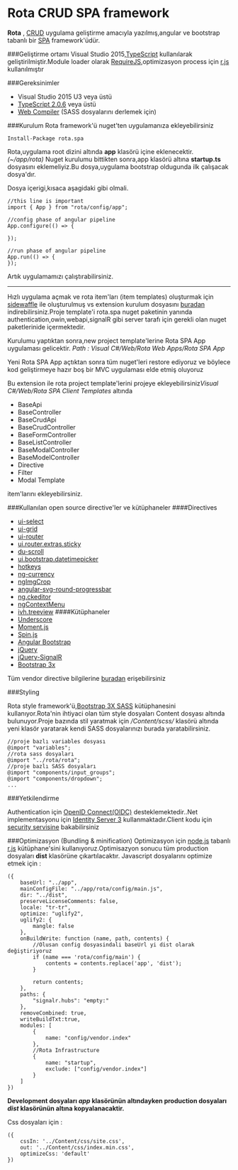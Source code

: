 Rota CRUD SPA framework
=======
**Rota** , [CRUD](https://en.wikipedia.org/wiki/Create,_read,_update_and_delete) uygulama geliştirme amacıyla yazılmış,angular ve bootstrap tabanlı bir [SPA](https://en.wikipedia.org/wiki/Single-page_application) framework'üdür. 

###Geliştirme ortamı 
Visual Studio 2015,[TypeScript](http://www.typescriptlang.org/) kullanılarak geliştirilmiştir.Module loader olarak [RequireJS](requirejs.org),optimizasyon process için [r.js](http://requirejs.org/docs/optimization.html) kullanılmıştır

###Gereksinimler

 - Visual Studio 2015 U3 veya üstü
 - [TypeScript 2.0.6](http://download.microsoft.com/download/6/D/8/6D8381B0-03C1-4BD2-AE65-30FF0A4C62DA/TS2.0.6-TS-release20-nightly-20161015.1/TypeScript_Dev14Full.exe) veya üstü
 - [Web Compiler](https://marketplace.visualstudio.com/items?itemName=MadsKristensen.WebCompiler) (SASS dosyalarını derlemek için)

###Kurulum
Rota framework'ü nuget'ten uygulamanıza ekleyebilirsiniz

    Install-Package rota.spa

Rota,uygulama root dizini altında **app** klasörü içine eklenecektir. *(~/app/rota)*
Nuget kurulumu bittikten sonra,app klasörü altına **startup.ts** dosyasını eklemeliyiz.Bu dosya,uygulama bootstrap oldugunda ilk çalışacak dosya'dır.

Dosya içerigi,kısaca aşagidaki gibi olmali.

    //this line is important
    import { App } from "rota/config/app";
    
    //config phase of angular pipeline
    App.configure(() => {
    
    });
    
    //run phase of angular pipeline
    App.run(() => {
    });

Artık uygulamamızı çalıştırabilirsiniz.


----------


Hızlı uygulama açmak ve rota item'ları (item templates) oluşturmak için [sidewaffle](http://sidewaffle.com/) ile oluşturulmuş vs extension kurulum dosyasını [buradan](https://github.com/BimarBilgiIslem/rota-spa/blob/master/rota-tmpl.vsix) indirebilirsiniz.Proje template'i rota.spa nuget paketinin yanında authentication,owin,webapi,signalR gibi server tarafı için gerekli olan nuget paketlerinide içermektedir.

Kurulumu yaptıktan sonra,new project template'lerine Rota SPA App uygulaması gelicektir. 
*Path : Visual C#/Web/Rota Web Apps/Rota SPA App*

Yeni Rota SPA App açtıktan sonra tüm nuget'leri restore ediyoruz ve böylece kod geliştirmeye hazır boş bir MVC uygulaması elde etmiş oluyoruz

Bu extension ile rota project template'lerini projeye ekleyebilirsiniz*Visual C#/Web/Rota SPA Client Templates* altında 

 - BaseApi
 - BaseController
 - BaseCrudApi
 - BaseCrudController
 - BaseFormController
 - BaseListController
 - BaseModalController
 - BaseModelController
 - Directive
 - Filter
 - Modal Template

item'larını ekleyebilirsiniz.

###Kullanılan open source directive'ler ve kütüphaneler
####Directives
 - [ui-select](https://github.com/angular-ui/ui-select)
 - [ui-grid](https://github.com/angular-ui/ui-grid)
 - [ui-router](https://ui-router.github.io/)
 - [ui.router.extras.sticky](https://github.com/christopherthielen/ui-router-extras)
 - [du-scroll](https://github.com/oblador/angular-scroll)
 - [ui.bootstrap.datetimepicker](https://github.com/dalelotts/angular-bootstrap-datetimepicker)
 - [hotkeys](https://github.com/chieffancypants/angular-hotkeys/)
 - [ng-currency](https://github.com/aguirrel/ng-currency)
 - [ngImgCrop](https://github.com/alexk111/ngImgCrop)
 - [angular-svg-round-progressbar](https://github.com/crisbeto/angular-svg-round-progressbar)
 - [ng.ckeditor](https://github.com/miamarti/ng.ckeditor)
 - [ngContextMenu](https://github.com/Wildhoney/ngContextMenu)
 - [ivh.treeview](https://github.com/iVantage/angular-ivh-treeview)
####Kütüphaneler
 - [Underscore](underscorejs.org)
 - [Moment.js](momentjs.com)
 - [Spin.js](http://spin.js.org/)
 - [Angular Bootstrap](angular-ui.github.io/bootstrap/)
 - [jQuery](https://jquery.com/) 
 - [jQuery-SignalR](https://github.com/SignalR/SignalR/wiki/SignalR-JS-Client)
 - [Bootstrap 3x](http://getbootstrap.com/)

Tüm vendor directive bilgilerine [buradan](https://github.com/BimarBilgiIslem/rota-spa/blob/master/RotaTsFrameworkDemo/app/rota/lib/index.ts) erişebilirsiniz

###Styling

Rota style framework'ü,[Bootstrap 3X SASS](https://github.com/twbs/bootstrap-sass) kütüphanesini kullanıyor.Rota'nin ihtiyaci olan tüm style dosyaları Content dosyası altında bulunuyor.Proje bazında stil yaratmak için 
*/Content/scss/* klasörü altında yeni klasör yaratarak kendi SASS dosyalarınızı burada yaratabilirsiniz.

    //proje bazlı variables dosyası
    @import "variables";
    //rota sass dosyaları 
    @import "../rota/rota";
    //proje bazlı SASS dosyaları
    @import "components/input_groups";
    @import "components/dropdown";
    ...
    

###Yetkilendirme

Authentication için [OpenID Connect(OIDC)](http://openid.net/) desteklemektedir..Net implementasyonu için [Identity Server 3](https://github.com/IdentityServer/IdentityServer3) kullanmaktadır.Client kodu için [security servisine](https://github.com/BimarBilgiIslem/rota-spa/blob/master/RotaTsFrameworkDemo/app/rota/services/security.service.ts) bakabilirsiniz

###Optimizasyon (Bundling & minification)
Optimizasyon için [node.js](https://nodejs.org/en/) tabanlı [r.js](http://requirejs.org/docs/optimization.html) kütüphane'sini kullanıyoruz.Optimisazyon sonucu tüm production dosyaları **dist** klasörüne çıkartılacaktır.
Javascript dosyalarını optimize etmek için :

    ({
        baseUrl: "../app",
        mainConfigFile: "../app/rota/config/main.js",
        dir: "../dist",
        preserveLicenseComments: false,
        locale: "tr-tr",
        optimize: "uglify2",
        uglify2: {
            mangle: false
        },	
        onBuildWrite: function (name, path, contents) {		
            //Olusan config dosyasindali baseUrl yi dist olarak değiştiriyoruz
            if (name === 'rota/config/main') {
                contents = contents.replace('app', 'dist');
            }
    
            return contents;
        },
        paths: {
            "signalr.hubs": "empty:"
        },
        removeCombined: true,
    	writeBuildTxt:true,
        modules: [           
            {
                name: "config/vendor.index"
            },
            //Rota Infrastructure
            {
                name: "startup",
                exclude: ["config/vendor.index"]              
            }            
        ]
    })
    
**Development dosyaları *app* klasörünün altındayken production dosyaları *dist* klasörünün altına kopyalanacaktir.**

Css dosyaları için :

    ({
        cssIn: '../Content/css/site.css',
        out: '../Content/css/index.min.css',
        optimizeCss: 'default'
    })

